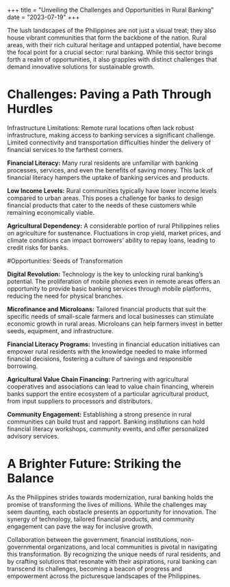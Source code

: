 +++
title = "Unveiling the Challenges and Opportunities in Rural Banking"
date = "2023-07-19"
+++

The lush landscapes of the Philippines are not just a visual treat; they also house vibrant communities that form the backbone of the nation. Rural areas, with their rich cultural heritage and untapped potential, have become the focal point for a crucial sector: rural banking. While this sector brings forth a realm of opportunities, it also grapples with distinct challenges that demand innovative solutions for sustainable growth.

# Challenges: Paving a Path Through Hurdles

Infrastructure Limitations: Remote rural locations often lack robust infrastructure, making access to banking services a significant challenge. Limited connectivity and transportation difficulties hinder the delivery of financial services to the farthest corners.

**Financial Literacy:** Many rural residents are unfamiliar with banking processes, services, and even the benefits of saving money. This lack of financial literacy hampers the uptake of banking services and products.

**Low Income Levels:** Rural communities typically have lower income levels compared to urban areas. This poses a challenge for banks to design financial products that cater to the needs of these customers while remaining economically viable.

**Agricultural Dependency:** A considerable portion of rural Philippines relies on agriculture for sustenance. Fluctuations in crop yield, market prices, and climate conditions can impact borrowers’ ability to repay loans, leading to credit risks for banks.

#Opportunities: Seeds of Transformation

**Digital Revolution:** Technology is the key to unlocking rural banking’s potential. The proliferation of mobile phones even in remote areas offers an opportunity to provide basic banking services through mobile platforms, reducing the need for physical branches.

**Microfinance and Microloans:** Tailored financial products that suit the specific needs of small-scale farmers and local businesses can stimulate economic growth in rural areas. Microloans can help farmers invest in better seeds, equipment, and infrastructure.

**Financial Literacy Programs:** Investing in financial education initiatives can empower rural residents with the knowledge needed to make informed financial decisions, fostering a culture of savings and responsible borrowing.

**Agricultural Value Chain Financing:** Partnering with agricultural cooperatives and associations can lead to value chain financing, wherein banks support the entire ecosystem of a particular agricultural product, from input suppliers to processors and distributors.

**Community Engagement:** Establishing a strong presence in rural communities can build trust and rapport. Banking institutions can hold financial literacy workshops, community events, and offer personalized advisory services.

# A Brighter Future: Striking the Balance
As the Philippines strides towards modernization, rural banking holds the promise of transforming the lives of millions. While the challenges may seem daunting, each obstacle presents an opportunity for innovation. The synergy of technology, tailored financial products, and community engagement can pave the way for inclusive growth.

Collaboration between the government, financial institutions, non-governmental organizations, and local communities is pivotal in navigating this transformation. By recognizing the unique needs of rural residents, and by crafting solutions that resonate with their aspirations, rural banking can transcend its challenges, becoming a beacon of progress and empowerment across the picturesque landscapes of the Philippines.
